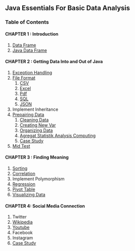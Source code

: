 ## Java Essentials For Basic Data Analysis
### Table of Contents

#### CHAPTER 1 : Introduction
1. [Data Frame](./DataFrame.md)
2. [Java Data Frame](./JavaDataFrame.md)
#### CHAPTER 2 : Getting Data Into and Out of Java
1. [Exception Handling](./README.md)
2. [File Format](./README.md)
   1. [CSV](./README.md)
   2. [Excel](./README.md)
   3. [Pdf](./README.md)
   4. [SQL](./README.md)   
   5. [JSON](./README.md)
3. Implement Inheritance
4. [Prepairing Data](./README.md)
   1. [Cleaning Data](./README.md)
   2. [Creating New Var](./README.md)
   3. [Organizing Data](./README.md)
   4. [Agregat Statistik Analysis Computing](./README.md)
   5. [Case Study](./README.md)
5. [Mid Test](./README.md)
#### CHAPTER 3 : Finding Meaning
1. [Sorting](./README.md)
2. [Correlation](./README.md)
3. Implement Polymorphism                                               
4. [Regression](./README.md)
5. [Pivot Table](./README.md)
6. [Visualizing Data](./README.md)
#### CHAPTER 4: Social Media Connection
1. Twitter
2. [Wikipedia](./README.md)
3. [Youtube](./README.md)
4. Facebook
5. Instagram
6. [Case Study](./README.md)

